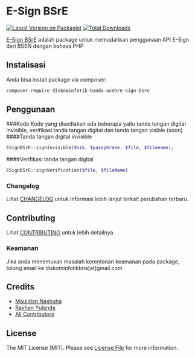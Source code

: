 # E-Sign BSrE

[![Latest Version on Packagist](https://img.shields.io/packagist/v/diskominfotik-banda-aceh/e-sign-bsre.svg?style=flat-square)](https://packagist.org/packages/diskominfotik-banda-aceh/e-sign-bsre)
[![Total Downloads](https://img.shields.io/packagist/dt/diskominfotik-banda-aceh/e-sign-bsre.svg?style=flat-square)](https://packagist.org/packages/diskominfotik-banda-aceh/e-sign-bsre)
<!--![GitHub Actions](https://github.com/diskominfotik-banda-aceh/e-sign-bsre/actions/workflows/main.yml/badge.svg)-->

[E-Sign BSrE](https://bsre.bssn.go.id/) adalah package untuk memudahkan penggunaan API E-Sign dari BSSN dengan bahasa PHP

## Instalisasi

Anda bisa install package via composer:

```bash
composer require diskominfotik-banda-aceh/e-sign-bsre
```

## Penggunaan

###Kode
Kode yang disediakan ada beberapa yaitu tanda tangan digital invisible, verifikasi tanda tangan digital dan tanda tangan visible (soon)
####Tanda tangan digital invisible 
```php
ESignBSrE::signInvisible($nik, $passphrase, $file, $filename);
```

####Verifikasi tanda tangan digital  
```php
ESignBSrE::signVerification($file, $fileName)
```

<!--### Testing

```bash
composer test
```
-->

### Changelog

Lihat [CHANGELOG](CHANGELOG.md) untuk informasi lebih lanjut terkait perubahan terbaru.

## Contributing

Lihat [CONTRIBUTING](CONTRIBUTING.md) untuk lebih detailnya.

### Keamanan

Jika anda menemukan masalah kerentanan keamanan pada package, tolong email ke diskominfotikbna[at]gmail.com

## Credits

-   [Maulidan Nashuha](https://github.com/maulidandev)
-   [Rayhan Yulanda](https://github.com/RayhanYulanda)
-   [All Contributors](../../contributors)

## License

The MIT License (MIT). Please see [License File](LICENSE.md) for more information.
